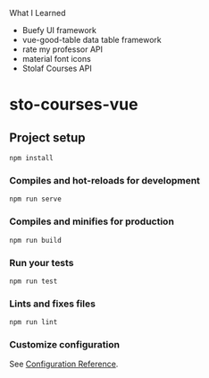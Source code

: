 What I Learned
  - Buefy UI framework
  - vue-good-table data table framework
  - rate my professor API
  - material font icons
  - Stolaf Courses API

# sto-courses-vue

## Project setup
```
npm install
```

### Compiles and hot-reloads for development
```
npm run serve
```

### Compiles and minifies for production
```
npm run build
```

### Run your tests
```
npm run test
```

### Lints and fixes files
```
npm run lint
```

### Customize configuration
See [Configuration Reference](https://cli.vuejs.org/config/).
